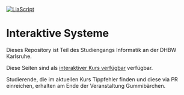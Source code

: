 <!--

author:   Andreas Heil

email:    andreas.heil@hs-heilbronn.de

version:  0.0.1

language: de

narrator: DE German Male

tags: "interaktive systeme", lecture

comment:  

-->

[![LiaScript](https://raw.githubusercontent.com/LiaScript/LiaScript/master/badges/course.svg)](https://LiaScript.github.io/course/?https://github.com/aheil/intersys)

# Interaktive Systeme

Dieses Repository ist Teil des Studiengangs Informatik an der DHBW Karlsruhe.

 Diese Seiten sind als [interaktiver Kurs verfügbar](https://liascript.github.io/course/?https://github.com/aheil/intersys) verfügbar.

 Studierende, die im aktuellen Kurs Tippfehler finden und diese via PR einreichen, erhalten am Ende der Veranstaltung Gummibärchen.